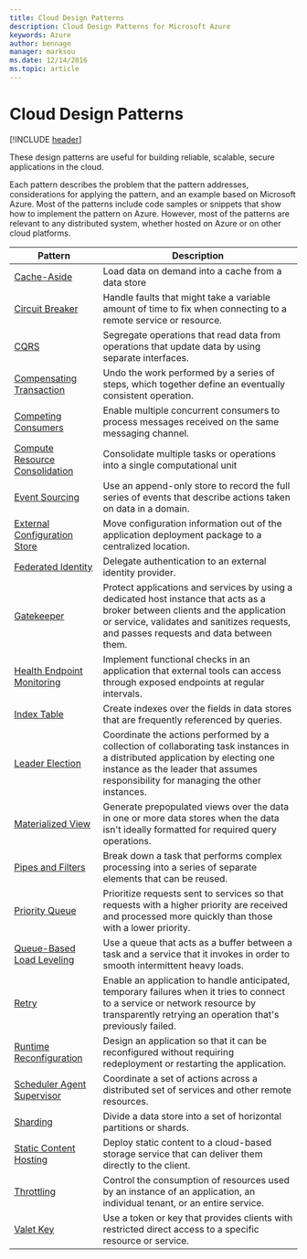 ```yaml
---
title: Cloud Design Patterns
description: Cloud Design Patterns for Microsoft Azure
keywords: Azure
author: bennage
manager: marksou
ms.date: 12/14/2016
ms.topic: article
---
```


# Cloud Design Patterns

[!INCLUDE [header](./_includes/header.md)]

These design patterns are useful for building reliable, scalable, secure applications in the cloud.

Each pattern describes the problem that the pattern addresses, considerations for applying the pattern, and an example based on Microsoft Azure. Most of the patterns include code samples or snippets that show how to implement the pattern on Azure. However, most of the patterns are relevant to any distributed system, whether hosted on Azure or on other cloud platforms.

| Pattern | Description |
| ------- | ----------- |
| [Cache-Aside](cache-aside.md) | Load data on demand into a cache from a data store |
| [Circuit Breaker](circuit-breaker.md) | Handle faults that might take a variable amount of time to fix when connecting to a remote service or resource. |
| [CQRS](command-and-query-responsibility-segregation-cqrs.md) | Segregate operations that read data from operations that update data by using separate interfaces. |
| [Compensating Transaction](compensating-transaction.md) | Undo the work performed by a series of steps, which together define an eventually consistent operation. |
| [Competing Consumers](competing-consumers.md) | Enable multiple concurrent consumers to process messages received on the same messaging channel. |
| [Compute Resource Consolidation](compute-resource-consolidation.md) | Consolidate multiple tasks or operations into a single computational unit |
| [Event Sourcing](event-sourcing.md) | Use an append-only store to record the full series of events that describe actions taken on data in a domain. |
| [External Configuration Store](external-configuration-store.md) | Move configuration information out of the application deployment package to a centralized location. |
| [Federated Identity](federated-identity.md) | Delegate authentication to an external identity provider. |
| [Gatekeeper](gatekeeper.md) | Protect applications and services by using a dedicated host instance that acts as a broker between clients and the application or service, validates and sanitizes requests, and passes requests and data between them. |
| [Health Endpoint Monitoring](health-endpoint-monitoring.md) | Implement functional checks in an application that external tools can access through exposed endpoints at regular intervals. |
| [Index Table](index-table.md) | Create indexes over the fields in data stores that are frequently referenced by queries. |
| [Leader Election](leader-election.md) | Coordinate the actions performed by a collection of collaborating task instances in a distributed application by electing one instance as the leader that assumes responsibility for managing the other instances. |
| [Materialized View](materialized-view.md) | Generate prepopulated views over the data in one or more data stores when the data isn't ideally formatted for required query operations. |
| [Pipes and Filters](pipes-and-filters.md) | Break down a task that performs complex processing into a series of separate elements that can be reused. |
| [Priority Queue](priority-queue.md) | Prioritize requests sent to services so that requests with a higher priority are received and processed more quickly than those with a lower priority. |
| [Queue-Based Load Leveling](queue-based-load-leveling.md) | Use a queue that acts as a buffer between a task and a service that it invokes in order to smooth intermittent heavy loads. |
| [Retry](retry.md) | Enable an application to handle anticipated, temporary failures when it tries to connect to a service or network resource by transparently retrying an operation that's previously failed. |
| [Runtime Reconfiguration](runtime-reconfiguration.md) | Design an application so that it can be reconfigured without requiring redeployment or restarting the application. |
| [Scheduler Agent Supervisor](scheduler-agent-supervisor.md) | Coordinate a set of actions across a distributed set of services and other remote resources. |
| [Sharding](sharding.md) | Divide a data store into a set of horizontal partitions or shards. |
| [Static Content Hosting](static-content-hosting.md) | Deploy static content to a cloud-based storage service that can deliver them directly to the client. |
| [Throttling](throttling.md) | Control the consumption of resources used by an instance of an application, an individual tenant, or an entire service. |
| [Valet Key](valet-key.md) | Use a token or key that provides clients with restricted direct access to a specific resource or service. |